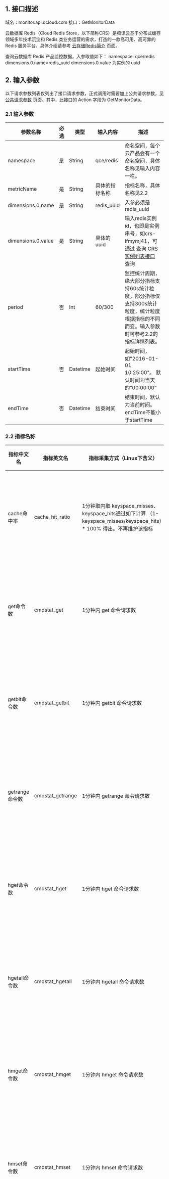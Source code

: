 ## 1. 接口描述

域名：monitor.api.qcloud.com
接口：GetMonitorData

云数据库 Redis（Cloud Redis Store，以下简称CRS）是腾讯云基于分布式缓存领域多年技术沉淀和 Redis 类业务运营的需求，打造的一款高可用、高可靠的 Redis 服务平台。具体介绍请参考 <a href="/doc/product/239/产品介绍" title="产品介绍">云存储Redis简介</a> 页面。

查询云数据库 Redis 产品监控数据，入参取值如下：
namespace: qce/redis
dimensions.0.name=redis_uuid
dimensions.0.value 为实例的 uuid

## 2. 输入参数

以下请求参数列表仅列出了接口请求参数，正式调用时需要加上公共请求参数，见 <a href="/doc/api/405/公共请求参数" title="公共请求参数">公共请求参数</a> 页面。其中，此接口的 Action 字段为 GetMonitorData。

### 2.1 输入参数

| 参数名称               | 必选   | 类型       | 输入内容       | 描述                                       |
| ------------------ | ---- | -------- | ---------- | ---------------------------------------- |
| namespace          | 是    | String   | qce/redis  | 命名空间，每个云产品会有一个命名空间，具体名称见输入内容一栏。          |
| metricName         | 是    | String   | 具体的指标名称    | 指标名称，具体名称见2.2                            |
| dimensions.0.name  | 是    | String   | redis_uuid | 入参必须是 redis_uuid                          |
| dimensions.0.value | 是    | String   | 具体的uuid    | 输入redis实例id，也即是实例串号，如crs-ifmymj41，可通过 [查询 CRS 实例列表接口](http://cloud.tencent.com/doc/api/260/1384) 查询 |
| period             | 否    | Int      | 60/300     | 监控统计周期，绝大部分指标支持60s统计粒度，部分指标仅支持300s统计粒度，统计粒度根据指标的不同而变。输入参数时可参考2.2的指标详情列表。 |
| startTime          | 否    | Datetime | 起始时间       | 起始时间，如"2016-01-01 10:25:00"。 默认时间为当天的”00:00:00” |
| endTime            | 否    | Datetime | 结束时间       | 结束时间，默认为当前时间。 endTime不能小于startTime       |


### 2.2 指标名称

| 指标中文名       | 指标英文名            | 指标采集方式（Linux下含义）                         | 指标统计方式                    | 单位    |
| ----------- | ---------------- | ---------------------------------------- | ------------------------- | ----- |
| cache命中率    | cache_hit_ratio  | 1分钟取内取 keyspace_misses、keyspace_hits通过如下计算 （1- keyspace_misses/keyspace_hits）* 100% 得出。不再维护该指标 | 每分钟采集，5分钟粒度数据是按最近5分钟内平均值  | %     |
| get命令数      | cmdstat_get      | 1分钟内 get 命令请求数                           | 每分钟采集，5分钟粒度数据是按最近5分钟内求和   | 次/分钟  |
| getbit命令数   | cmdstat_getbit   | 1分钟内 getbit 命令请求数                        | 每分钟采集，5分钟粒度数据是按最近5分钟内求和   | 次/分钟  |
| getrange命令数 | cmdstat_getrange | 1分钟内 getrange 命令请求数                      | 每分钟采集，5分钟粒度数据是按最近5分钟内求和   | 次/分钟  |
| hget命令数     | cmdstat_hget     | 1分钟内 hget 命令请求数                          | 每分钟采集，5分钟粒度数据是按最近5分钟内求和   | 次/分钟  |
| hgetall命令数  | cmdstat_hgetall  | 1分钟内 hgetall 命令请求数                       | 每分钟采集，5分钟粒度数据是按最近5分钟内求和   | 次/分钟  |
| hmget命令数    | cmdstat_hmget    | 1分钟内 hmget 命令请求数                         | 每分钟采集，5分钟粒度数据是按最近5分钟内求和   | 次/分钟  |
| hmset命令数    | cmdstat_hmset    | 1分钟内 hmset 命令请求数                         | 每分钟采集，5分钟粒度数据是按最近5分钟内求和   | 次/分钟  |
| hset命令数     | cmdstat_hset     | 1分钟内 hset 命令请求数                          | 每分钟采集，5分钟粒度数据是按最近5分钟内求和   | 次/分钟  |
| hsetnx命令数   | cmdstat_hsetnx   | 1分钟内 hsetnx 命令请求数                        | 每分钟采集，5分钟粒度数据是按最近5分钟内求和   | 次/分钟  |
| lset命令数     | cmdstat_lset     | 1分钟内 lset 命令请求数                          | 每分钟采集，5分钟粒度数据是按最近5分钟内求和   | 次/分钟  |
| mget命令数     | cmdstat_mget     | 1分钟内 mget 命令请求数                          | 每分钟采集，5分钟粒度数据是按最近5分钟内求和   | 次/分钟  |
| mset命令数     | cmdstat_mset     | 1分钟内 mset 命令请求数                          | 每分钟采集，5分钟粒度数据是按最近5分钟内求和   | 次/分钟  |
| msetnx命令数   | cmdstat_msetnx   | 1分钟内 msetnx 命令请求数                        | 每分钟采集，5分钟粒度数据是按最近5分钟内求和   | 次/分钟  |
| set命令数      | cmdstat_set      | 1分钟内 set 命令请求数                           | 每分钟采集，5分钟粒度数据是按最近5分钟内求和   | 次/分钟  |
| setbit命令数   | cmdstat_setbit   | 1分钟内 setbit 命令请求数                        | 每分钟采集，5分钟粒度数据是按最近5分钟内求和   | 次/分钟  |
| setex命令数    | cmdstat_setex    | 1分钟内 setex 命令请求数                         | 每分钟采集，5分钟粒度数据是按最近5分钟内求和   | 次/分钟  |
| setnx命令数    | cmdstat_setnx    | 1分钟内 setnx 命令请求数                         | 每分钟采集，5分钟粒度数据是按最近5分钟内求和   | 次/分钟  |
| setrange命令数 | cmdstat_setrange | 1分钟内 setrange 命令请求数                      | 每分钟采集，5分钟粒度数据是按最近5分钟内求和   | 次/分钟  |
| 每秒执行命令数     | qps              | 1分钟内命令总数除以60                             | 每分钟采集，5分钟粒度数据是按最近5分钟内求平均值 | 次/秒钟  |
| 连接数         | connections      | 1分钟内连接数总和                                | 每分钟采集，5分钟粒度数据是按最近5分钟内求和   | 个     |
| cpu利用率      | cpu_us           | CPU处于非空闲状态的百分比，取/proc/stat数据计算得出         | 每分钟采集，5分钟粒度数据是按最近5分钟内求平均值 | %     |
| 内网入流量       | in_flow          | 1分钟内入流量总和                                | 每分钟采集，5分钟粒度数据是按最近5分钟内求和   | Mb/分钟 |
| key总数       | keys             | 1分钟内key数量的最大值                            | 每分钟采集，5分钟粒度数据是按最近5分钟内求最大值 | 个     |
| 内网出流量       | out_flow         | 1分钟内出流量总和                                | 每分钟采集，5分钟粒度数据是按最近5分钟内求和   | Mb/分钟 |
| 所有get命令数    | stat_get         | 1分钟内 get, hget, hgetall, hmget, mget, getbit, getrange 命令请求数 | 每分钟采集，5分钟粒度数据是按最近5分钟内求和   | 次/分钟  |
| 所有set命令数    | stat_set         | 1分钟内 set, hset, hmset, hsetnx, lset, mset, msetnx, setbit, setex, setrange, setnx 命令请求数 | 每分钟采集，5分钟粒度数据是按最近5分钟内求和   | 次/分钟  |
| 已使用容量       | storage          | 1分钟内已使用容量的最大值                            | 每分钟采集，5分钟粒度数据是按最近5分钟内求最大值 | MB/分钟 |
| 容量使用率       | storage_us       | 1分钟内已使用容量的百分比最大值                         | 每分钟采集，5分钟粒度数据是按最近5分钟内求最大值 | %     |


## 3. 输出参数

| 参数名称       | 类型       | 描述                  |
| ---------- | -------- | ------------------- |
| code       | Int      | 错误码， 0： 成功，其他值表示失败 |
| message    | String   | 返回信息                |
| startTime  | Datetime | 起始时间                |
| endTime    | Datetime | 结束时间                |
| metricName | String   | 指标名称                |
| period     | Int      | 监控统计周期              |
| dataPoints | Array    | 监控数据列表              |


## 4. 错误码表

| 错误代码 | 错误描述    | 英文描述                                 |
| ---- | ------- | ------------------------------------ |
| -502 | 资源不存在   | OperationDenied.SourceNotExists      |
| -503 | 请求参数有误  | InvalidParameter                     |
| -505 | 参数缺失    | InvalidParameter.MissingParameter    |
| -507 | 超出限制    | OperationDenied.ExceedLimit          |
| -509 | 错误的维度组合 | InvalidParameter.DimensionGroupError |
| -513 | DB操作失败  | InternalError.DBoperationFail        |

## 5. 示例

输入

<pre>
https://monitor.api.qcloud.com/v2/index.php?
&<a href="/doc/api/405/公共请求参数" title="公共请求参数">公共请求参数</a>
&namespace=qce/redis
&metricName=cache_hit_ratio
&dimensions.0.name=redis_uuid
&dimensions.0.value=crs-ifmymj41
&startTime=2016-06-28 14:10:00
&endTime=2016-06-28 14:20:00
</pre>

输出

```shell
{
	"code": 0,
	"message": "",
	"metricName": "cache_hit_ratio",
	"startTime": "2016-06-28 14:10:00",
	"endTime": "2016-06-28 14:20:00",
	"period": 300,
	"dataPoints": [
		50,
		40,
		30
	]
}
```
